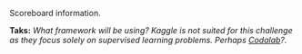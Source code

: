 Scoreboard information.

**Taks:** *What framework will be using? Kaggle is not suited for this challenge as they focus solely on supervised learning problems. Perhaps [Codalab](http://codalab.org/)?.* 